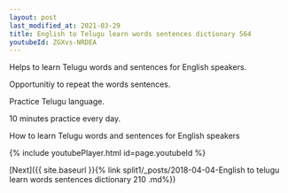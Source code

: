 ```yaml
---
layout: post
last_modified_at: 2021-03-29
title: English to Telugu learn words sentences dictionary 564 
youtubeId: ZGXvs-NRDEA
---
```

 
 
Helps to learn Telugu words and sentences for English speakers.

Opportunitiy to repeat the words sentences. 

Practice Telugu language. 
 
10 minutes practice every day. 
 
How to learn Telugu words and sentences for English speakers 
 
{% include youtubePlayer.html id=page.youtubeId %}
 
 
[Next]({{ site.baseurl }}{% link  split1/_posts/2018-04-04-English to telugu learn words sentences dictionary 210 .md%})
 
